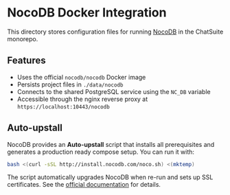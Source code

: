# NocoDB Docker Integration

This directory stores configuration files for running [NocoDB](https://github.com/nocodb/nocodb) in the ChatSuite monorepo.

## Features

- Uses the official `nocodb/nocodb` Docker image
- Persists project files in `./data/nocodb`
- Connects to the shared PostgreSQL service using the `NC_DB` variable
- Accessible through the nginx reverse proxy at `https://localhost:10443/nocodb`

## Auto-upstall

NocoDB provides an **Auto-upstall** script that installs all prerequisites and generates a production ready compose setup. You can run it with:

```bash
bash <(curl -sSL http://install.nocodb.com/noco.sh) <(mktemp)
```

The script automatically upgrades NocoDB when re-run and sets up SSL certificates. See the [official documentation](https://github.com/nocodb/nocodb/tree/develop/docker-compose/1_Auto_Upstall) for details.
